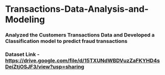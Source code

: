 # Transactions-Data-Analysis-and-Modeling
### Analyzed the Customers Transactions Data and Developed a Classification model to predict fraud transactions
### Dataset Link - https://drive.google.com/file/d/15TXUNdWBDVuzZaFKYHD4sDeiZtjOSJF3/view?usp=sharing 
